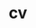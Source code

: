 ---
layout: cv
permalink: /cv/
title: cv
nav: true
nav_order: 4
cv_pdf: current_cv.pdf
description: "You can a find more complete CV, including publications, at the link above. Below is a brief overview:"
toc:
  sidebar: left
---